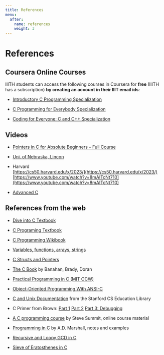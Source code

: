 ```yaml
---
title: References
menu:
  after:
    name: references
    weight: 3
---
```


# References

## Coursera Online Courses
IIITH students can access the following courses in Coursera for __free__ (IIITH has a subscription)  __by creating an account in their IIIT email ids__:

- [Introductory C Programming Specialization](https://www.coursera.org/specializations/c-programming)

- [C Programming for Everybody Specialization](https://www.coursera.org/specializations/c-programming-for-everybody)

- [Coding for Everyone: C and C++ Specialization](https://www.coursera.org/specializations/coding-for-everyone)

## Videos

- [Pointers in C for Absolute Beginners – Full Course](https://www.youtube.com/watch?v=MIL2BK02X8A)

- [Uni. of Nebraska, Lincon](https://www.youtube.com/playlist?list=PL4IH6CVPpTZXynSxCz0-0GJ7Ejr32r2_q)
- Harvard   
  [https://cs50.harvard.edu/x/2023/](https://cs50.harvard.edu/x/2023/)   
  [https://www.youtube.com/watch?v=8mAITcNt710](https://www.youtube.com/watch?v=8mAITcNt710)
- [Advanced C](https://www.youtube.com/playlist?list=PL71Y0EmrppR0KyZvQWj63040UEzKQU7n8)

## References from the web

- [Dive into C Textbook](https://diveintosystems.org/book/C1-C_intro/index.html)


- [C Programing Textbook](https://icarus.cs.weber.edu/~dab/cs1410/textbook/basics.html)

- [C Programming Wikibook](https://en.wikibooks.org/wiki/C_Programming)


- [Variables, functions, arrays, strings](https://www.cs.swarthmore.edu/~newhall/cs31/resources/C-intro.php)

- [C Structs and Pointers](https://www.cs.swarthmore.edu/~newhall/cs31/resources/C-structs_pointers.php)

- [The C Book](http://publications.gbdirect.co.uk/c_book/) by Banahan, Brady, Doran

- [Practical Programming in C (MIT OCW)](https://ocw.mit.edu/courses/6-087-practical-programming-in-c-january-iap-2010/pages/lecture-notes/)

- [Object-Oriented Programming With ANSI-C](https://www.cs.rit.edu/~ats/books/ooc.pdf)

- [C and Unix Documentation](http://cslibrary.stanford.edu/) from the Stanford CS Education Library

- C Primer from Brown: [Part 1](https://cs.brown.edu/courses/csci0300/2023/assets/c-primer1.html) [Part 2](https://cs.brown.edu/courses/csci0300/2023/assets/c-primer2.html) [Part 3: Debugging](https://cs.brown.edu/courses/csci0300/2023/assets/c-primer3.html)   

- [A C programming course](https://www.eskimo.com/~scs/cclass/notes/top.html) by Steve Summit, online course material

- [Programming in C](https://users.cs.cf.ac.uk/Dave.Marshall/C/CE.html) by A.D. Marshall, notes and examples


- [Recursive and Loopy GCD in C](https://www.andreinc.net/2010/12/12/binary-gcd-steins-algorithm-in-c)

- [Sieve of Eratosthenes in C](https://www.andreinc.net/2010/12/12/sieve-of-eratosthenes-finding-all-prime-numbers-up-to-a-specific-integer)

